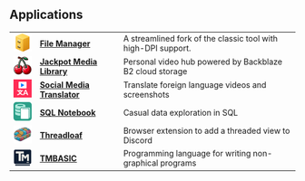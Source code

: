 ## Applications

<table>
<tr>
<td align="center"><a href="https://github.com/brianluft/winfile"><img src="icons/winfile.png" width="48"></a></td>
<td><a href="https://github.com/brianluft/winfile"><b>File Manager</b></a></td>
<td>A streamlined fork of the classic tool with high-DPI support.</td>
</tr>
<tr>
<td align="center"><a href="https://github.com/brianluft/jackpot"><img src="icons/jackpot.png" width="48"></a></td>
<td><a href="https://github.com/brianluft/jackpot"><b>Jackpot Media Library</b></a></td>
<td>Personal video hub powered by Backblaze B2 cloud storage</td>
</tr>
<tr>
<td align="center"><a href="https://github.com/brianluft/social-media-translator"><img src="icons/social-media-translator.png" width="48"></a></td>
<td><a href="https://github.com/brianluft/social-media-translator"><b>Social Media Translator</b></a></td>
<td>Translate foreign language videos and screenshots</td>
</tr>
<tr>
<td align="center"><a href="https://github.com/brianluft/sqlnotebook"><img src="icons/sqlnotebook.png" width="48"></a></td>
<td><a href="https://github.com/brianluft/sqlnotebook"><b>SQL Notebook</b></a></td>
<td>Casual data exploration in SQL</td>
</tr>
<tr>
<td align="center"><a href="https://github.com/brianluft/threadloaf"><img src="icons/threadloaf.png" width="48"></a></td>
<td><a href="https://github.com/brianluft/threadloaf"><b>Threadloaf</b></a></td>
<td>Browser extension to add a threaded view to Discord</td>
</tr>
<tr>
<td align="center"><a href="https://github.com/tmbasic/tmbasic"><img src="icons/tmbasic.png" width="48"></a></td>
<td><a href="https://github.com/tmbasic/tmbasic"><b>TMBASIC</b></a></td>
<td>Programming language for writing non-graphical programs</td>
</tr>
</table>
